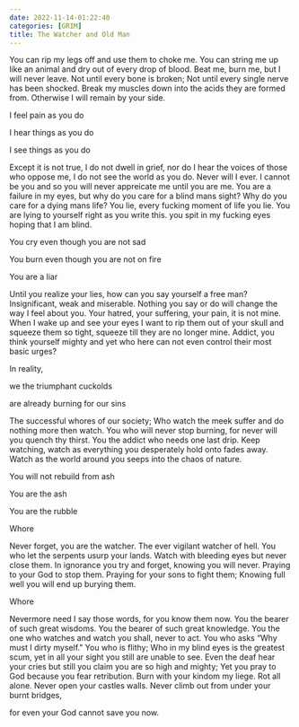 ```yaml
---
date: 2022-11-14-01:22:40
categories: [GRIM]
title: The Watcher and Old Man
--- 
```


You can rip my legs off and use them to choke me. You can string me up like an animal and dry out of every drop of blood.
Beat me, burn me, but I will never leave. Not until every bone is broken; Not until every single nerve has been shocked. 
Break my muscles down into the acids they are formed from. Otherwise I will remain by your side.

I feel pain as you do

I hear things as you do

I see things as you do

Except it is not true, I do not dwell in grief, nor do I hear the voices of those who oppose me, I do not see the world as you do. 
Never will I ever. I cannot be you and so you will never appreicate me until you are me.
You are a failure in my eyes, but why do you care for a blind mans sight?
Why do you care for a dying mans life?
You lie, every fucking moment of life you lie.
You are lying to yourself right as you write this. you spit in my fucking eyes hoping that I am blind.

You cry even though you are not sad

You burn even though you are not on fire

You are a liar

Until you realize your lies, how can you say yourself a free man?
Insignificant, weak and miserable. Nothing you say or do will change the way I feel about you.
Your hatred, your suffering, your pain, it is not mine.
When I wake up and see your eyes I want to rip them out of your skull and squeeze them so tight, squeeze till they are no longer mine.
Addict, you think yourself mighty and yet who here can not even control their most basic urges?

In reality,

we the triumphant cuckolds

are already burning for our sins

The successful whores of our society; Who watch the meek suffer and do nothing more then watch.
You who will never stop burning, for never will you quench thy thirst. You the addict who needs one last drip.
Keep watching, watch as everything you desperately hold onto fades away. Watch as the world around you seeps into the chaos of nature. 

You will not rebuild from ash

You are the ash

You are the rubble

Whore

Never forget, you are the watcher. The ever vigilant watcher of hell.
You who let the serpents usurp your lands. 
Watch with bleeding eyes but never close them. In ignorance you try and forget, knowing you will never.
Praying to your God to stop them. Praying for your sons to fight them;
Knowing full well you will end up burying them.

Whore

Nevermore need I say those words, for you know them now.
You the bearer of such great wisdoms. You the bearer of such great knowledge.
You the one who watches and watch you shall, never to act.
You who asks “Why must I dirty myself."
You who is flithy; Who in my blind eyes is the greatest scum, yet in all your sight you still are unable to see.
Even the deaf hear your cries but still you claim you are so high and mighty; Yet you pray to God because you fear retribution.
Burn with your kindom my liege. Rot all alone. Never open your castles walls. Never climb out from under your burnt bridges, 


for even your God cannot save you now.

